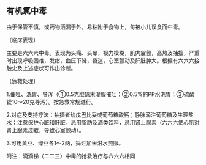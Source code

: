 ## 有机氯中毒

由于保管不慎，或药物洒漏于外，易粘附于食物上，每被小儿误食而中毒。

〔临床表现〕

主要是六六六中毒。表现为头痛、头晕，视力模糊，肌肉震颤，高热及抽搐，严重时出现呼吸困难，发绀，血压下降，昏迷，心室颤动及肝脏肿大。根据有六六六接触史及上述症状可作出诊断。

〔急救处理〕

1.催吐、洗胃、导泻（①0.5克胆矾末灌服催吐；②0.5%的PP水洗胃；③硫酸镁10〜20克导泻）。按急救常规进行。

2.对症及支持疗法：抽搐者给戊巴比妥或葡萄糖酸钙；静脉滴注葡萄糖及生理盐水；注意保护心脏和肝脏。忌用脂肪及酒类饮料，忌用肾上腺素（六六六使心肌对肾上腺素过敏，导致心室颤动）。

3.可用黄豆、绿豆各1〜2两，捣烂加米泔水煎服。

附注：滴滴锑（二二三）中毒的抢救治疗与六六六相同